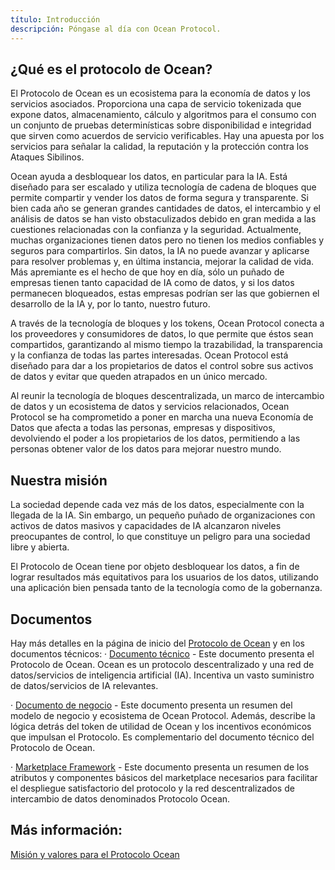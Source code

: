 ```yaml
---
título: Introducción
descripción: Póngase al día con Ocean Protocol.
---
```


 ## ¿Qué es el protocolo de Ocean?

El Protocolo de Ocean es un ecosistema para la economía de datos y los servicios asociados. Proporciona una capa de servicio tokenizada que expone datos, almacenamiento, cálculo y algoritmos para el consumo con un conjunto de pruebas determinísticas sobre disponibilidad e integridad que sirven como acuerdos de servicio verificables. Hay una apuesta por los servicios para señalar la calidad, la reputación y la protección contra los Ataques Sibilinos.

Ocean ayuda a desbloquear los datos, en particular para la IA. Está diseñado para ser escalado y utiliza tecnología de cadena de bloques que permite compartir y vender los datos de forma segura y transparente.
Si bien cada año se generan grandes cantidades de datos, el intercambio y el análisis de datos se han visto obstaculizados debido en gran medida a las cuestiones relacionadas con la confianza y la seguridad. Actualmente, muchas organizaciones tienen datos pero no tienen los medios confiables y seguros para compartirlos. Sin datos, la IA no puede avanzar y aplicarse para resolver problemas y, en última instancia, mejorar la calidad de vida. Más apremiante es el hecho de que hoy en día, sólo un puñado de empresas tienen tanto capacidad de IA como de datos, y si los datos permanecen bloqueados, estas empresas podrían ser las que gobiernen el desarrollo de la IA y, por lo tanto, nuestro futuro.

A través de la tecnología de bloques y los tokens, Ocean Protocol conecta a los proveedores y consumidores de datos, lo que permite que éstos sean compartidos, garantizando al mismo tiempo la trazabilidad, la transparencia y la confianza de todas las partes interesadas. Ocean Protocol está diseñado para dar a los propietarios de datos el control sobre sus activos de datos y evitar que queden atrapados en un único mercado.

Al reunir la tecnología de bloques descentralizada, un marco de intercambio de datos y un ecosistema de datos y servicios relacionados, Ocean Protocol se ha comprometido a poner en marcha una nueva Economía de Datos que afecta a todas las personas, empresas y dispositivos, devolviendo el poder a los propietarios de los datos, permitiendo a las personas obtener valor de los datos para mejorar nuestro mundo.


## Nuestra misión

La sociedad depende cada vez más de los datos, especialmente con la llegada de la IA. Sin embargo, un pequeño puñado de organizaciones con activos de datos masivos y capacidades de IA alcanzaron niveles preocupantes de control, lo que constituye un peligro para una sociedad libre y abierta.

El Protocolo de Ocean tiene por objeto desbloquear los datos, a fin de lograr resultados más equitativos para los usuarios de los datos, utilizando una aplicación bien pensada tanto de la tecnología como de la gobernanza.

## Documentos

Hay más detalles en la página de inicio del [Protocolo de Ocean](https://oceanprotocol.com/#papers) y en los documentos técnicos:
· [Documento técnico](https://oceanprotocol.com/tech-whitepaper.pdf) - Este documento presenta el Protocolo de Ocean. Ocean es un protocolo descentralizado y una red de datos/servicios de inteligencia artificial (IA). Incentiva un vasto suministro de datos/servicios de IA relevantes.

· [Documento de negocio](https://oceanprotocol.com/business-whitepaper.pdf) - Este documento presenta un resumen del modelo de negocio y ecosistema de Ocean Protocol. Además, describe la lógica detrás del token de utilidad de Ocean y los incentivos económicos que impulsan el Protocolo. Es complementario del documento técnico del Protocolo de Ocean.

· [Marketplace Framework](https://oceanprotocol.com/marketplace-framework.pdf) -  Este documento presenta un resumen de los atributos y componentes básicos del marketplace necesarios para facilitar el despliegue satisfactorio del protocolo y la red descentralizados de intercambio de datos denominados Protocolo Ocean.

## Más información:

[Misión y valores para el Protocolo Ocean](https://blog.oceanprotocol.com/mission-values-for-ocean-protocol-aba998e95b8)
